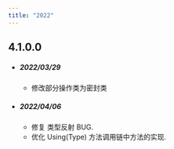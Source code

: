 ```yaml
---
title: "2022"
---  
```


## 4.1.0.0
 
 - ##### 2022/03/29

   - 修改部分操作类为密封类

 - ##### 2022/04/06

   -  修复 类型反射 BUG.
   -  优化 Using(Type) 方法调用链中方法的实现.
